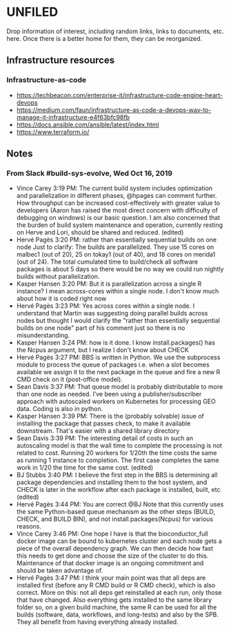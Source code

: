# UNFILED

Drop information of interest, including random links, 
links to documents, etc. here. Once there is a better home for them, 
they can be reorganized.


## Infrastructure resources

### Infrastructure-as-code

- https://techbeacon.com/enterprise-it/infrastructure-code-engine-heart-devops
- https://medium.com/faun/infrastructure-as-code-a-devops-way-to-manage-it-infrastructure-e4f63bfc98fb
- https://docs.ansible.com/ansible/latest/index.html
- https://www.terraform.io/


## Notes

### From Slack #build-sys-evolve, Wed Oct 16, 2019

- Vince Carey 3:19 PM: The current build system includes optimization and parallelization in different phases, @hpages can comment further.  How throughput can be increased cost-effectively with greater value to developers (Aaron has raised the most direct concern with difficulty of debugging on windows) is our basic question.  I am also concerned that the burden of build system  maintenance and operation, currently resting on Herve and Lori, should be shared and reduced. (edited) 
- Hervé Pagès 3:20 PM: rather than essentially sequential builds on one node Just to clarify:  The builds are parallelized. They use 15 cores on malbec1 (out of 20), 25 on tokay1 (out of 40), and 18 cores on merida1 (out of 24). The total cumulated time to build/check all software packages is about 5 days so there would be no way we could run nightly builds without parallelization.
- Kasper Hansen 3:20 PM: But it is parallelization across a single R instance? I mean across-cores within a single node. I don't know much about how it is coded right now
- Hervé Pagès 3:23 PM: Yes across cores within a single node. I understand that Martin was suggesting doing parallel builds across nodes but thought I would clarify the "rather than essentially sequential builds on one node" part of his comment just so there is no misunderstanding.
- Kasper Hansen 3:24 PM: how is it done. I know install.packages() has the Ncpus argument, but I realize I don't know about CHECK
- Hervé Pagès 3:27 PM: BBS is written in Python. We use the subprocess module to process the queue of packages i.e. when a slot becomes available we assign it to the next package in the queue and fire a new R CMD check on it (post-office model).
- Sean Davis 3:37 PM: That queue model is probably distributable to more than one node as needed. I’ve been using a publisher/subscriber approach with autoscaled workers on Kubernetes for processing GEO data. Coding is also in python.
- Kasper Hansen 3:39 PM: There is the (probably solvable) issue of installing the package that passes check, to make it available downstream. That's easier with a shared library directory
- Sean Davis 3:39 PM: The interesting detail of costs in such an autoscaling model is that the wall time to complete the processing is not related to cost. Running 20 workers for 1/20th the time costs the same as running 1 instance to completion. The first case completes the same work in 1/20 the time for the same cost. (edited) 
- BJ Stubbs 3:40 PM:  I believe the first step in the BBS is determining all package dependencies and installing them to the host system, and CHECK is later in the workflow after each package is installed, built, etc (edited) 
- Hervé Pagès 3:44 PM: You are correct @BJ Note that this currently uses the same Python-based queue mechanism as the other steps (BUILD, CHECK, and BUILD BIN), and not install.packages(Ncpus) for various reasons.
- Vince Carey 3:46 PM: One hope I have is that the bioconductor_full docker image can be bound to kubernetes cluster and each node gets a piece of the overall dependency graph.  We can then decide how fast this needs to get done and choose the size of the cluster to do this.  Maintenance of that docker image is an ongoing commitment and should be taken advantage of.
- Hervé Pagès 3:47 PM: I think your main point was that all deps are installed first (before any R CMD build or R CMD check), which is also correct. More on this: not all deps get reinstalled at each run, only those that have changed. Also everything gets installed to the same library folder so, on a given build machine, the same R can be used for all the builds (software, data, workflows, and long-tests) and also by the SPB. They all benefit from having everything already installed. 



